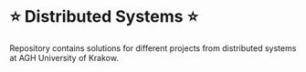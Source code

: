 # :star: Distributed Systems :star:
Repository contains solutions for different projects from distributed systems at AGH University of Krakow.
